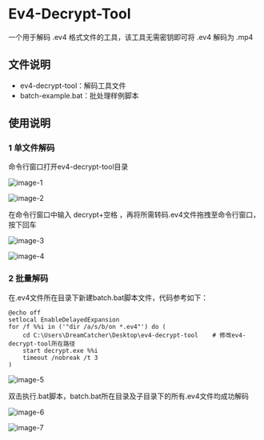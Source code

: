 # Ev4-Decrypt-Tool
一个用于解码 .ev4 格式文件的工具，该工具无需密钥即可将 .ev4 解码为 .mp4

## 文件说明

- ev4-decrypt-tool：解码工具文件
- batch-example.bat：批处理样例脚本

## 使用说明

### 1 单文件解码

命令行窗口打开ev4-decrypt-tool目录

![image-1](https://github.com/TheoLee4B/Ev4-Decrypt-Tool/blob/main/images/image-1.png)

![image-2](https://github.com/TheoLee4B/Ev4-Decrypt-Tool/blob/main/images/image-2.png)


在命令行窗口中输入 decrypt+空格 ，再将所需转码.ev4文件拖拽至命令行窗口，按下回车

![image-3](https://github.com/TheoLee4B/Ev4-Decrypt-Tool/blob/main/images/image-3.png)

![image-4](https://github.com/TheoLee4B/Ev4-Decrypt-Tool/blob/main/images/image-4.png)



### 2 批量解码

在.ev4文件所在目录下新建batch.bat脚本文件，代码参考如下：

```shell
@echo off
setlocal EnableDelayedExpansion
for /f %%i in ('"dir /a/s/b/on *.ev4"') do (
	cd C:\Users\DreamCatcher\Desktop\ev4-decrypt-tool    # 修改ev4-decrypt-tool所在路径
	start decrypt.exe %%i
	timeout /nobreak /t 3
)
```

![image-5](https://github.com/TheoLee4B/Ev4-Decrypt-Tool/blob/main/images/image-5.png)


双击执行.bat脚本，batch.bat所在目录及子目录下的所有.ev4文件均成功解码

![image-6](https://github.com/TheoLee4B/Ev4-Decrypt-Tool/blob/main/images/image-6.png)

![image-7](https://github.com/TheoLee4B/Ev4-Decrypt-Tool/blob/main/images/image-7.png)
